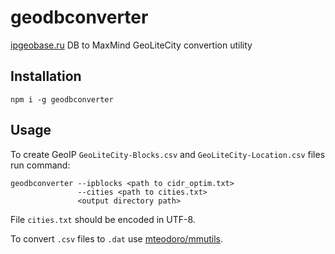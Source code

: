 # geodbconverter

[ipgeobase.ru](http://ipgeobase.ru/cgi-bin/Archive.cgi) DB to MaxMind GeoLiteCity convertion utility

## Installation

    npm i -g geodbconverter

## Usage

To create GeoIP `GeoLiteCity-Blocks.csv` and `GeoLiteCity-Location.csv` files run command:

    geodbconverter --ipblocks <path to cidr_optim.txt>
                   --cities <path to cities.txt>
                   <output directory path>

File `cities.txt` should be encoded in UTF-8.

To convert `.csv` files to `.dat` use [mteodoro/mmutils](https://github.com/mteodoro/mmutils).